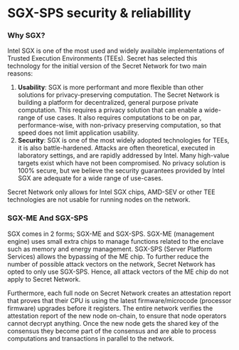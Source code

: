 # SGX-SPS security & reliabillity

### Why SGX?&#x20;

Intel SGX is one of the most used and widely available implementations of Trusted Execution Environments (TEEs). Secret has selected this technology for the initial version of the Secret Network for two main reasons:&#x20;

1. **Usability**: SGX is more performant and more flexible than other solutions for privacy-preserving computation. The Secret Network is building a platform for decentralized, general purpose private computation. This requires a privacy solution that can enable a wide-range of use cases. It also requires computations to be on par, performance-wise, with non-privacy preserving computation, so that speed does not limit application usability.&#x20;
2. **Security**: SGX is one of the most widely adopted technologies for TEEs, it is also battle-hardened. Attacks are often theoretical, executed in laboratory settings, and are rapidly addressed by Intel. Many high-value targets exist which have not been compromised. No privacy solution is 100% secure, but we believe the security guarantees provided by Intel SGX are adequate for a wide range of use-cases.

Secret Network only allows for Intel SGX chips, AMD-SEV or other TEE technologies are not usable for running nodes on the network.

### SGX-ME And SGX-SPS

&#x20;SGX comes in 2 forms; SGX-ME and SGX-SPS. SGX-ME (management engine) uses small extra chips to manage functions related to the enclave such as memory and energy management. SGX-SPS (Server Platform Services) allows the bypassing of the ME chip. To further reduce the number of possible attack vectors on the network, Secret Network has opted to only use SGX-SPS. Hence, all attack vectors of the ME chip do not apply to Secret Network.&#x20;

Furthermore, each full node on Secret Network creates an attestation report that proves that their CPU is using the latest firmware/microcode (processor firmware) upgrades before it registers. The entire network verifies the attestation report of the new node on-chain, to ensure that node operators cannot decrypt anything. Once the new node gets the shared key of the consensus they become part of the consensus and are able to process computations and transactions in parallel to the network.

